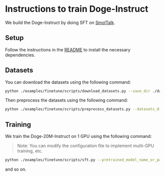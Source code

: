 # Instructions to train Doge-Instruct

We build the Doge-Instruct by doing SFT on [SmolTalk](https://huggingface.co/datasets/HuggingFaceTB/smoltalk).

## Setup

Follow the instructions in the [README](../README.md) to install the necessary dependencies.

## Datasets

You can download the datasets using the following command:

```bash
python ./examples/finetune/scripts/download_datasets.py --save_dir ./datasets --cache_dir ./cache --num_proc 1
```

Then preprocess the datasets using the following command:

```bash
python ./examples/finetune/scripts/preprocess_datasets.py --datasets_dir ./datasets --save_dir ./datasets --tokenizer_path ./examples/tokenizer --num_proc 8
```

## Training

We train the Doge-20M-Instruct on 1 GPU using the following command:

> Note: You can modify the configuration file to implement multi-GPU training, etc.

```bash
python ./examples/finetune/scripts/sft.py --pretrained_model_name_or_path JingzeShi/Doge-20M --config_path ./examples/finetune/configs/Doge-20M-Instruct.yaml --logging_dir ./logs --output_dir ./results --resume_from_checkpoint <path_to_checkpoint>
```

and so on.